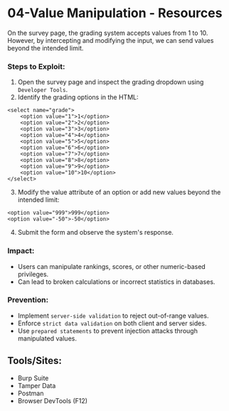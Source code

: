 # 04-Value Manipulation - Resources
On the survey page, the grading system accepts values from 1 to 10. However, by intercepting and modifying the input, we can send values beyond the intended limit.

### Steps to Exploit:
1. Open the survey page and inspect the grading dropdown using `Developer Tools`.
2. Identify the grading options in the HTML:
```
<select name="grade">
    <option value="1">1</option>
    <option value="2">2</option>
    <option value="3">3</option>
    <option value="4">4</option>
    <option value="5">5</option>
    <option value="6">6</option>
    <option value="7">7</option>
    <option value="8">8</option>
    <option value="9">9</option>
    <option value="10">10</option>
</select>
```
3. Modify the value attribute of an option or add new values beyond the intended limit:
```
<option value="999">999</option>
<option value="-50">-50</option>
```
4. Submit the form and observe the system's response.

### Impact:
- Users can manipulate rankings, scores, or other numeric-based privileges.
- Can lead to broken calculations or incorrect statistics in databases.

### Prevention:
- Implement `server-side validation` to reject out-of-range values.
- Enforce `strict data validation` on both client and server sides.
- Use `prepared statements` to prevent injection attacks through manipulated values.

## Tools/Sites:
- Burp Suite
- Tamper Data
- Postman
- Browser DevTools (F12)
